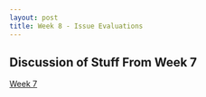 ```yaml
---
layout: post
title: Week 8 - Issue Evaluations 
---
```


## Discussion of Stuff From Week 7

[Week 7](https://github.com/nyu-hfoss-project/owura82-blog/blob/master/_posts/2018-10-23-week07.md)
